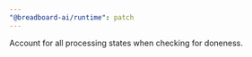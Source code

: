 ```yaml
---
"@breadboard-ai/runtime": patch
---
```


Account for all processing states when checking for doneness.
